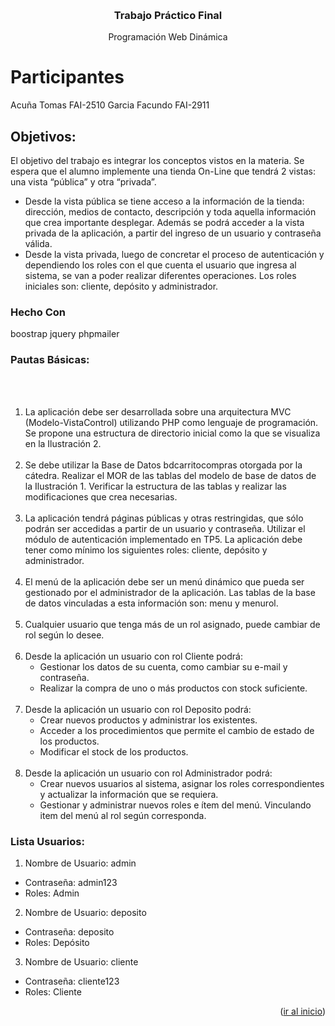 <a name="readme-top"></a>

<br />
<div align="center">

  <h3 align="center">Trabajo Práctico Final</h3>

  <p align="center">
    Programación Web Dinámica
    <br />
  </p>
</div>

# Participantes

Acuña Tomas FAI-2510
Garcia Facundo FAI-2911

## Objetivos:
El objetivo del trabajo es integrar los conceptos vistos en la materia. Se espera que el alumno implemente una tienda On-Line que tendrá 2 vistas: una vista “pública” y otra “privada”.

* Desde la vista pública se tiene acceso a la información de la tienda: dirección, medios de contacto, descripción y toda aquella información que crea importante desplegar. Además se podrá acceder a la vista privada de la aplicación, a partir del ingreso de un usuario y contraseña válida.
* Desde la vista privada, luego de concretar el proceso de autenticación y dependiendo los roles con el que cuenta el usuario que ingresa al sistema, se van a poder realizar diferentes operaciones. Los roles iniciales son: cliente, depósito y administrador.
### Hecho Con

boostrap
jquery
phpmailer

### Pautas Básicas:

<br><br>
1. La aplicación debe ser desarrollada sobre una arquitectura MVC (Modelo-VistaControl) utilizando PHP como lenguaje de programación. Se propone una estructura de directorio inicial como la que se visualiza en la Ilustración 2.
<br><br>
2. Se debe utilizar la Base de Datos bdcarritocompras otorgada por la cátedra. Realizar el MOR de las tablas del modelo de base de datos de la Ilustración 1. Verificar la estructura de las tablas y realizar las modificaciones que crea
necesarias.
<br><br>
3. La aplicación tendrá páginas públicas y otras restringidas, que sólo podrán ser accedidas a partir de un usuario y contraseña. Utilizar el módulo de autenticación implementado en TP5. La aplicación debe tener como mínimo los siguientes
roles: cliente, depósito y administrador.
<br><br>
4. El menú de la aplicación debe ser un menú dinámico que pueda ser gestionado por el administrador de la aplicación. Las tablas de la base de datos vinculadas a esta información son: menu y menurol.
<br><br>
5. Cualquier usuario que tenga más de un rol asignado, puede cambiar de rol según lo desee.
<br><br>
6. Desde la aplicación un usuario con rol Cliente podrá:
    * Gestionar los datos de su cuenta, como cambiar su e-mail y contraseña.
    * Realizar la compra de uno o más productos con stock suficiente.
<br><br>
7. Desde la aplicación un usuario con rol Deposito podrá:
    * Crear nuevos productos y administrar los existentes.
    * Acceder a los procedimientos que permite el cambio de estado de los productos.
    * Modificar el stock de los productos.
<br><br>
8. Desde la aplicación un usuario con rol Administrador podrá:
    * Crear nuevos usuarios al sistema, asignar los roles correspondientes y actualizar la información que se requiera.
    * Gestionar y administrar nuevos roles e ítem del menú. Vinculando item del menú al rol según corresponda.

### Lista Usuarios:


1. Nombre de Usuario: admin
  * Contraseña: admin123
  * Roles: Admin
2. Nombre de Usuario: deposito
  * Contraseña: deposito
  * Roles: Depósito
3. Nombre de Usuario: cliente
  * Contraseña: cliente123
  * Roles: Cliente

<p align="right">(<a href="#readme-top">ir al inicio</a>)</p>
